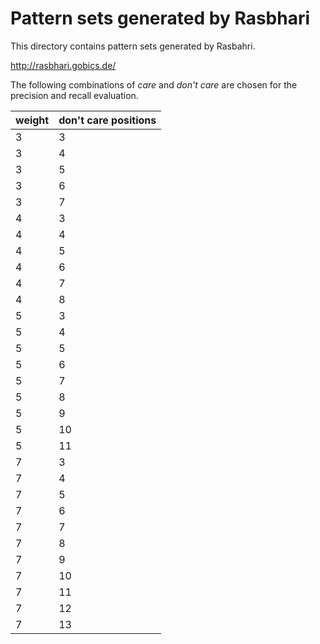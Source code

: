 # Pattern sets generated by Rasbhari

This directory contains pattern sets generated by Rasbahri.

http://rasbhari.gobics.de/


The following combinations of *care* and *don't care* are chosen
for the precision and recall evaluation.

|weight| don't care positions|
|------|---------------------|
|3|3|
|3|4|
|3|5|
|3|6|
|3|7|
|4|3|
|4|4|
|4|5|
|4|6|
|4|7|
|4|8|
|5|3|
|5|4|
|5|5|
|5|6|
|5|7|
|5|8|
|5|9|
|5|10|
|5|11|
|7|3|
|7|4|
|7|5|
|7|6|
|7|7|
|7|8|
|7|9|
|7|10|
|7|11|
|7|12|
|7|13|
